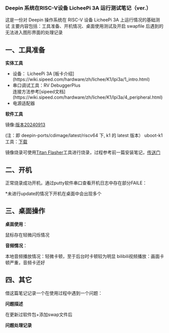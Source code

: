 ### Deepin 系统在RISC-V设备 LicheePi 3A 运行测试笔记（ver.）

这是一份对 Deepin 操作系统在 RISC-V 设备 LicheePi 3A 上运行情况的基础测试
主要内容包括：工具准备、开机情况、桌面使用测试及开启 swapfile 后遇到的无法进入图形界面的处理记录

## 一、工具准备

**实体工具**

<ul>
<li>设备： LicheePi 3A [板卡介绍](https://wiki.sipeed.com/hardware/zh/lichee/K1/lpi3a/1_intro.html)</li>
<li>串口调试工具：RV DebuggerPlus </li>
连接方法参考[sipeed文档](https://wiki.sipeed.com/hardware/zh/lichee/K1/lpi3a/4_peripheral.html)
  
<li>电源适配器</li>
</ul> 

**软件工具**

镜像:[版本20240913](https://ci.deepin.com/repo/deepin/deepin-ports/cdimage/latest/riscv64/)

(注：即 deepin-ports/cdimage/latest/riscv64 下, k1 的 latest 版本）
uboot-k1工具：[下载](https://ci.deepin.com/repo/deepin/deepin-ports/cdimage/latest/riscv64/bootloaders/)

镜像烧录可使用[Titan Flasher](https://cloud.spacemit.com/prod-api/release/download/tools?token=titantools_for_windows_X86_X64)工具进行烧录，过程参考前一篇安装笔记，[传送门](https://github.com/seig000/Test-for-Installing-Deepin-on-LicheePi-Module-3A/)


## 二、开机

正常烧录成功开机，通过putty软件串口查看开机日志中存在部分FAILE：

*未进行update的情况下开机在桌面中会出现多个

## 三、桌面操作

**桌面使用**：

鼠标存在轻微闪烁情况

**音频情况**：

本地音频播放情况：轻微卡顿，至于后台时卡顿较为明显
bilibili视频播放：画面卡顿严重，音频卡还好

## 四、其它

借这篇笔记记录一个在使用过程中遇到一个问题：

**问题描述** 

在更新过软件包+添加swap文件后

**问题处理记录**
